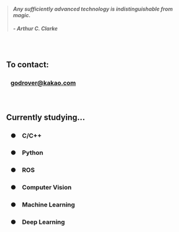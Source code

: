> #### *Any sufficiently advanced technology is indistinguishable from magic.*
> ##### - Arthur C. Clarke

　

## 　**To contact:**
### 　　**[godrover@kakao.com](mailto:godrover@kakao.com)**

　

## 　**Currently studying...**
### 　　●　C/C++
### 　　●　Python
### 　　●　ROS
### 　　●　Computer Vision
### 　　●　Machine Learning
### 　　●　Deep Learning

